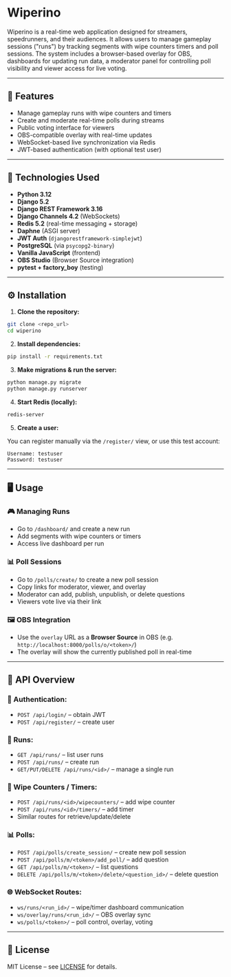 # Wiperino

Wiperino is a real-time web application designed for streamers, speedrunners, and their audiences. 
It allows users to manage gameplay sessions ("runs") by tracking segments with wipe counters timers and poll sessions.
The system includes a browser-based overlay for OBS, dashboards for updating run data, a moderator panel for 
controlling poll visibility and viewer access for live voting.

---

## 🚀 Features

* Manage gameplay runs with wipe counters and timers
* Create and moderate real-time polls during streams
* Public voting interface for viewers
* OBS-compatible overlay with real-time updates
* WebSocket-based live synchronization via Redis
* JWT-based authentication (with optional test user)

---

## 🔧 Technologies Used

* **Python 3.12**
* **Django 5.2**
* **Django REST Framework 3.16**
* **Django Channels 4.2** (WebSockets)
* **Redis 5.2** (real-time messaging + storage)
* **Daphne** (ASGI server)
* **JWT Auth** (`djangorestframework-simplejwt`)
* **PostgreSQL** (via `psycopg2-binary`)
* **Vanilla JavaScript** (frontend)
* **OBS Studio** (Browser Source integration)
* **pytest + factory\_boy** (testing)

---

## ⚙️ Installation

1. **Clone the repository:**

```bash
git clone <repo_url>
cd wiperino
```

2. **Install dependencies:**

```bash
pip install -r requirements.txt
```

3. **Make migrations & run the server:**

```bash
python manage.py migrate
python manage.py runserver
```

4. **Start Redis (locally):**

```bash
redis-server
```

5. **Create a user:**

You can register manually via the `/register/` view, or use this test account:

```
Username: testuser
Password: testuser
```

---

## 🖥️ Usage

### 🎮 Managing Runs

* Go to `/dashboard/` and create a new run
* Add segments with wipe counters or timers
* Access live dashboard per run

### 📊 Poll Sessions

* Go to `/polls/create/` to create a new poll session
* Copy links for moderator, viewer, and overlay
* Moderator can add, publish, unpublish, or delete questions
* Viewers vote live via their link

### 🖼️ OBS Integration

* Use the `overlay` URL as a **Browser Source** in OBS (e.g. `http://localhost:8000/polls/o/<token>/`)
* The overlay will show the currently published poll in real-time

---

## 🔌 API Overview

### 🧾 Authentication:

* `POST /api/login/` – obtain JWT
* `POST /api/register/` – create user

### 🧩 Runs:

* `GET /api/runs/` – list user runs
* `POST /api/runs/` – create run
* `GET/PUT/DELETE /api/runs/<id>/` – manage a single run

### 🧮 Wipe Counters / Timers:

* `POST /api/runs/<id>/wipecounters/` – add wipe counter
* `POST /api/runs/<id>/timers/` – add timer
* Similar routes for retrieve/update/delete

### 📊 Polls:

* `POST /api/polls/create_session/` – create new poll session
* `POST /api/polls/m/<token>/add_poll/` – add question
* `GET /api/polls/m/<token>/` – list questions
* `DELETE /api/polls/m/<token>/delete/<question_id>/` – delete question

### 🌐 WebSocket Routes:

* `ws/runs/<run_id>/` – wipe/timer dashboard communication
* `ws/overlay/runs/<run_id>/` – OBS overlay sync
* `ws/polls/<token>/` – poll control, overlay, voting

---

## 📂 License

MIT License – see [LICENSE](LICENSE) for details.
